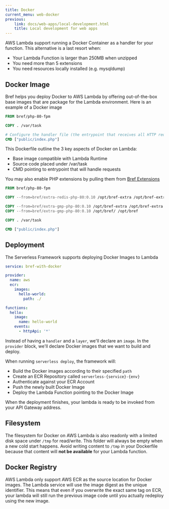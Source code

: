 ```yaml
---
title: Docker
current_menu: web-docker
previous:
    link: docs/web-apps/local-development.html
    title: Local development for web apps
---
```


AWS Lambda support running a Docker Container as a handler
for your function. This alternative is a last resort  when:

- Your Lambda Function is larger than 250MB when unzipped
- You need more than 5 extensions
- You need resources locally installed (e.g. mysqldump)


## Docker Image

Bref helps you deploy Docker to AWS Lambda by offering
out-of-the-box base images that are package for the Lambda environment.
Here is an example of a Docker image

```Dockerfile
FROM bref/php-80-fpm

COPY . /var/task

# Configure the handler file (the entrypoint that receives all HTTP requests)
CMD ["public/index.php"]
```

This Dockerfile outline the 3 key aspects of Docker on Lambda:

- Base image compatible with Lambda Runtime
- Source code placed under /var/task
- CMD pointing to entrypoint that will handle requests

You may also enable PHP extensions by pulling them from
[Bref Extensions](https://github.com/brefphp/extra-php-extensions)

```Dockerfile
FROM bref/php-80-fpm

COPY --from=bref/extra-redis-php-80:0.10 /opt/bref-extra /opt/bref-extra

COPY --from=bref/extra-gmp-php-80:0.10 /opt/bref-extra /opt/bref-extra
COPY --from=bref/extra-gmp-php-80:0.10 /opt/bref/ /opt/bref

COPY . /var/task

CMD ["public/index.php"]
```

## Deployment

The Serverless Framework supports deploying Docker Images to Lambda

```yaml
service: bref-with-docker

provider:
  name: aws
  ecr:
    images:
      hello-world:
        path: ./

functions:
  hello:
    image:
      name: hello-world
    events:
      - httpApi: '*'
```

Instead of having a `handler` and a `layer`, we'll declare an
`image`. In the `provider` block, we'll declare Docker images
that we want to build and deploy.

When running `serverless deploy`, the framework will:

- Build the Docker images according to their specified `path`
- Create an ECR Repository called `serverless-{service}-{env}`
- Authenticate against your ECR Account
- Push the newly built Docker Image
- Deploy the Lambda Function pointing to the Docker Image

When the deployment finishes, your lambda is ready to be
invoked from your API Gateway address.

## Filesystem

The filesystem for Docker on AWS Lambda is also readonly with
a limited disk space under `/tmp` for read/write. This folder
will always be empty when a new cold start happens. Avoid
writing content to `/tmp` in your Dockerfile because that
content will **not be available** for your Lambda function.

## Docker Registry

AWS Lambda only support AWS ECR as the source location for
Docker images. The Lambda service will use the image digest
as the unique identifier. This means that even if you overwrite
the exact same tag on ECR, your lambda will still run the previous
image code until you actually redeploy using the new image.
